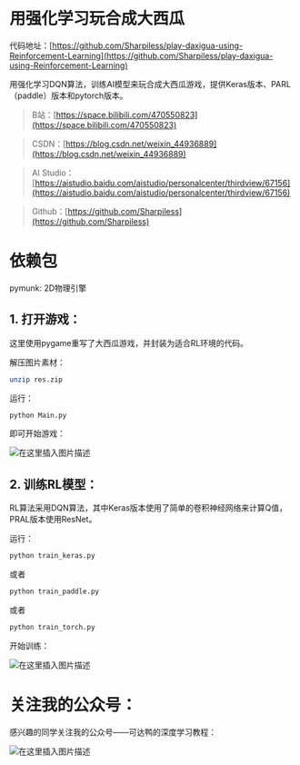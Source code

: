 ﻿
# 用强化学习玩合成大西瓜

代码地址：[https://github.com/Sharpiless/play-daxigua-using-Reinforcement-Learning](https://github.com/Sharpiless/play-daxigua-using-Reinforcement-Learning)

用强化学习DQN算法，训练AI模型来玩合成大西瓜游戏，提供Keras版本、PARL（paddle）版本和pytorch版本。

> B站：[https://space.bilibili.com/470550823](https://space.bilibili.com/470550823)

> CSDN：[https://blog.csdn.net/weixin_44936889](https://blog.csdn.net/weixin_44936889)

> AI Studio：[https://aistudio.baidu.com/aistudio/personalcenter/thirdview/67156](https://aistudio.baidu.com/aistudio/personalcenter/thirdview/67156)

> Github：[https://github.com/Sharpiless](https://github.com/Sharpiless)

# 依赖包
pymunk: 2D物理引擎

## 1. 打开游戏：

这里使用pygame重写了大西瓜游戏，并封装为适合RL环境的代码。

解压图片素材：

```bash
unzip res.zip
```

运行：

```bash
python Main.py
```

即可开始游戏：

![在这里插入图片描述](https://img-blog.csdnimg.cn/20210212172120818.png?x-oss-process=image/watermark,type_ZmFuZ3poZW5naGVpdGk,shadow_10,text_aHR0cHM6Ly9ibG9nLmNzZG4ubmV0L3dlaXhpbl80NDkzNjg4OQ==,size_16,color_FFFFFF,t_70)

## 2. 训练RL模型：

RL算法采用DQN算法，其中Keras版本使用了简单的卷积神经网络来计算Q值，PRAL版本使用ResNet。

运行：

```bash
python train_keras.py
```

或者

```bash
python train_paddle.py
```

或者

```bash
python train_torch.py
```

开始训练：

![在这里插入图片描述](https://img-blog.csdnimg.cn/20210212172442170.png?x-oss-process=image/watermark,type_ZmFuZ3poZW5naGVpdGk,shadow_10,text_aHR0cHM6Ly9ibG9nLmNzZG4ubmV0L3dlaXhpbl80NDkzNjg4OQ==,size_16,color_FFFFFF,t_70)

# 关注我的公众号：

感兴趣的同学关注我的公众号——可达鸭的深度学习教程：

![在这里插入图片描述](https://img-blog.csdnimg.cn/20210127153004430.jpg?x-oss-process=image/watermark,type_ZmFuZ3poZW5naGVpdGk,shadow_10,text_aHR0cHM6Ly9ibG9nLmNzZG4ubmV0L3dlaXhpbl80NDkzNjg4OQ==,size_16,color_FFFFFF,t_70)

